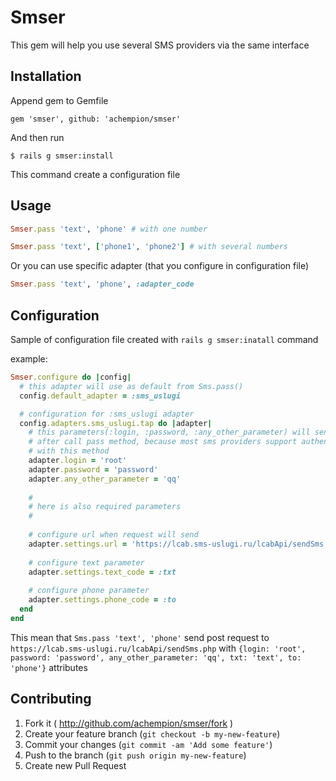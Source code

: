 # Smser

This gem will help you use several SMS providers via the same interface

## Installation

Append gem to Gemfile

    gem 'smser', github: 'achempion/smser'
    
And then run

    $ rails g smser:install 
    
This command create a configuration file

## Usage

```ruby
Smser.pass 'text', 'phone' # with one number

Smser.pass 'text', ['phone1', 'phone2'] # with several numbers
```

Or you can use specific adapter (that you configure in configuration file)
```ruby
Smser.pass 'text', 'phone', :adapter_code
```

## Configuration

Sample of configuration file created with `rails g smser:inatall` command

example:
```ruby
Smser.configure do |config|
  # this adapter will use as default from Sms.pass()
  config.default_adapter = :sms_uslugi

  # configuration for :sms_uslugi adapter
  config.adapters.sms_uslugi.tap do |adapter|
    # this parameters(:login, :password, :any_other_parameter) will send with every post request
    # after call pass method, because most sms providers support authentification and configuration
    # with this method
    adapter.login = 'root'
    adapter.password = 'password'
    adapter.any_other_parameter = 'qq'
    
    #
    # here is also required parameters
    #
    
    # configure url when request will send
    adapter.settings.url = 'https://lcab.sms-uslugi.ru/lcabApi/sendSms.php'
    
    # configure text parameter
    adapter.settings.text_code = :txt
    
    # configure phone parameter
    adapter.settings.phone_code = :to
  end
end
```

This mean that `Sms.pass 'text', 'phone'` send post request to `https://lcab.sms-uslugi.ru/lcabApi/sendSms.php`
with `{login: 'root', password: 'password', any_other_parameter: 'qq', txt: 'text', to: 'phone'}` attributes

## Contributing

1. Fork it ( http://github.com/achempion/smser/fork )
2. Create your feature branch (`git checkout -b my-new-feature`)
3. Commit your changes (`git commit -am 'Add some feature'`)
4. Push to the branch (`git push origin my-new-feature`)
5. Create new Pull Request
